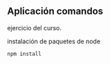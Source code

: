 ## Aplicación comandos 

ejercicio del curso.

instalación de paquetes de node

```
npm install
```
